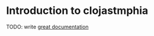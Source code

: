 # Introduction to clojastmphia

TODO: write [great documentation](http://jacobian.org/writing/what-to-write/)
